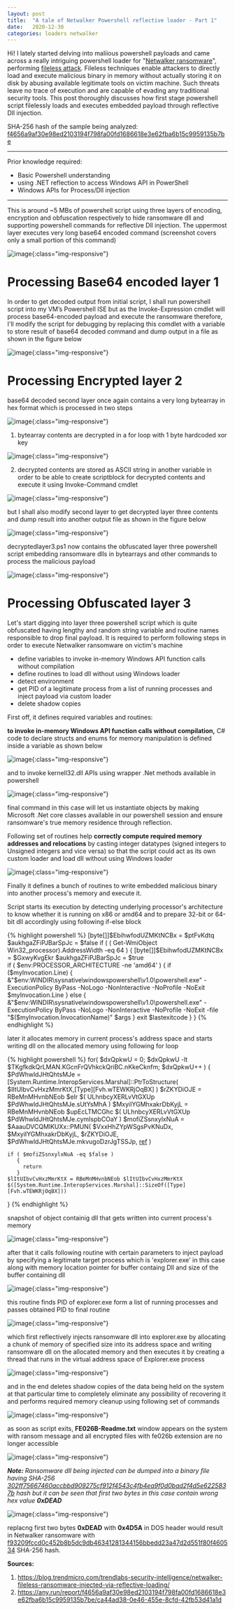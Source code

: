 ```yaml
---
layout: post
title:  "A tale of Netwalker Powershell reflective loader - Part 1"
date:   2020-12-30
categories: loaders netwalker
---
```


Hi! I lately started delving into maliious powershell payloads and came across a really intriguing powershell loader for "[Netwalker ransomware][netwalker-ransomware]", performing [fileless attack][fileless-attacks]. Fileless techniques enable attackers to directly load and execute malicious binary in memory without actually storing it on disk by abusing available legitimate tools on victim machine. Such threats leave no trace of execution and are capable of evading any traditional security tools. This post thoroughly discusses how first stage powershell script filelessly loads and executes embedded payload through reflective Dll injection.

SHA-256 hash of the sample being analyzed:  [f4656a9af30e98ed2103194f798fa00fd1686618e3e62fba6b15c9959135b7be][link-to-download-ps1-loader]

-----------------------------------------------------------------------------------------------------------------------------------
Prior knowledge required:

- Basic Powershell understanding
- using .NET reflection to access Windows API in PowerShell
- Windows APIs for Process/Dll injection
    
-----------------------------------------------------------------------------------------------------------------------------------


This is around ~5 MBs of powershell script using three layers of encoding, encryption and obfuscation respectively to hide ransomware dll and supporting powershell commands for reflective Dll injection. The uppermost layer executes very long base64 encoded command (screenshot covers only a small portion of this command)

![image](/assets/images/psloader/layer1.png){:class="img-responsive"}

<h1>Processing Base64 encoded layer 1</h1>

In order to get decoded output from initial script, I shall run powershell script into my VM’s Powershell ISE but as the Invoke-Expression cmdlet will process base64-encoded payload and execute the ransomware therefore, I'll modify the script for debugging by replacing this comdlet with a variable to store result of base64 decoded command and dump output in a file as shown in the figure below

![image](/assets/images/psloader/layer1processing.png){:class="img-responsive"}


<h1>Processing Encrypted layer 2</h1>

base64 decoded second layer once again contains a very long bytearray in hex format which is processed in two steps

![image](/assets/images/psloader/base64decoded_layer2.png){:class="img-responsive"}

1) bytearray contents are decrypted in a for loop with 1 byte hardcoded xor key

![image](/assets/images/psloader/layer2_xor.png){:class="img-responsive"}

2) decrypted contents are stored as ASCII string in another variable in order to be able to create scriptblock for decrypted contents and execute it using Invoke-Command cmdlet

![image](/assets/images/psloader/layer2_scriptblock.png){:class="img-responsive"}

but I shall also modify second layer to get decrypted layer three contents and dump result into another output file as shown in the figure below

![image](/assets/images/psloader/layer2processing.png){:class="img-responsive"}

decryptedlayer3.ps1 now contains the obfuscated layer three powershell script embedding ransomware dlls in bytearrays and other commands to process the malicious payload

![image](/assets/images/psloader/dlls.png){:class="img-responsive"}

<h1>Processing Obfuscated layer 3</h1>

Let's start digging into layer three powershell script which is quite obfuscated having lengthy and random string variable and routine names responsible to drop final payload. It is required to perform following steps in order to execute Netwalker ransomware on victim's machine


- define variables to invoke in-memory Windows API function calls without compilation
- define routines to load dll without using Windows loader
- detect environment
- get PID of a legitimate process from a list of running processes and inject payload via custom loader
- delete shadow copies

First off, it defines required variables and routines:

<b> to invoke in-memory Windows API function calls without compilation,</b> C# code to declare structs and enums for memory manipulation is defined inside a variable as shown below

![image](/assets/images/psloader/Csharpcode.png){:class="img-responsive"}

and to invoke kernell32.dll APIs using wrapper .Net methods available in powershell

![image](/assets/images/psloader/DLLImports.png){:class="img-responsive"}

final command in this case will let us instantiate objects by making Microsoft .Net core classes available in our powershell session and ensure ransomware's true memory residence through reflection. 

Following set of routines help <b>correctly compute required memory addresses and relocations</b> by casting integer datatypes (signed integers to Unsigned integers and vice versa) so that the script could act as its own custom loader and load dll without using Windows loader

![image](/assets/images/psloader/conversions.png){:class="img-responsive"}

Finally it defines a bunch of routines to write embedded malicious binary into another process's memory and execute it.

Script starts its execution by detecting underlying processor's architecture to know whether it is running on x86 or amd64 and to prepare 32-bit or 64-bit dll accordingly using following if-else block 

{% highlight powershell %}
[byte[]]$EbihwfodUZMKtNCBx = $ptFvKdtq
$aukhgaZFiPJBarSpJc = $false
if ( ( Get-WmiObject Win32_processor).AddressWidth -eq 64 )
{
 [byte[]]$EbihwfodUZMKtNCBx = $GxwyKvgEkr
 $aukhgaZFiPJBarSpJc = $true    
 if ( $env:PROCESSOR_ARCHITECTURE -ne 'amd64' )
    {
      if ($myInvocation.Line) 
         {
            &"$env:WINDIR\sysnative\windowspowershell\v1.0\powershell.exe" -ExecutionPolicy ByPass -NoLogo -NonInteractive -NoProfile -NoExit $myInvocation.Line
         }
      else
         {
            &"$env:WINDIR\sysnative\windowspowershell\v1.0\powershell.exe" -ExecutionPolicy ByPass -NoLogo -NonInteractive -NoProfile -NoExit -file "$($myInvocation.InvocationName)" $args
         }
      exit $lastexitcode
    }
}
{% endhighlight %}

later it allocates memory in current process's address space and starts writing dll on the allocated memory using following for loop

{% highlight powershell %}
for( $dxQpkwU = 0; $dxQpkwU -lt $TKgfkdkQrLMAN.KGcnFrQVhkckQriBC.nKkeCknfm; $dxQpkwU++ )
{
    $PdWhwldJHtQhtsMJe = [System.Runtime.InteropServices.Marshal]::PtrToStructure( $lItUIbvCvHxzMmrKtX,[Type][Fvh.wTEWKRjOqBX] )
    $rZKYDiOJE  = RBeMnMHvnbNEob $eIr $( ULhnbcyXERLvVtGXUp $PdWhwldJHtQhtsMJe.sUtYsMhA )
    $MxyiIYGMhxakrDbKyjL = RBeMnMHvnbNEob $upEcLTMCGhc $( ULhnbcyXERLvVtGXUp $PdWhwldJHtQhtsMJe.cymIspbCOaY )
    $mofiZSsnxylxNuA = $AaauDVCQMlKUXx::PMUN( $VxxHhZYpWSgsPvKNuDx, $MxyiIYGMhxakrDbKyjL, $rZKYDiOJE, $PdWhwldJHtQhtsMJe.mkvugoDzrJgTSSJp, [ref]([UInt32]0 ) )
   
    if ( $mofiZSsnxylxNuA -eq $false )
       {
         return
       }
    $lItUIbvCvHxzMmrKtX = RBeMnMHvnbNEob $lItUIbvCvHxzMmrKtX $([System.Runtime.InteropServices.Marshal]::SizeOf([Type][Fvh.wTEWKRjOqBX]))
}
{% endhighlight %}

snapshot of object containig dll that gets written into current process's memory

![image](/assets/images/psloader/dll_struct.png){:class="img-responsive"}

after that it calls following routine with certain parameters to inject payload by specifying a legitimate target process which is 'explorer.exe' in this case along with memory location pointer for buffer containg Dll and size of the buffer containing dll

![image](/assets/images/psloader/call_explorer.png){:class="img-responsive"}

this routine finds PID of explorer.exe form a list of running processes and passes obtained PID to final routine

![image](/assets/images/psloader/get_explorer_pid.png){:class="img-responsive"}

which first reflectively injects ransomware dll into explorer.exe by allocating a chunk of memory of specified size into its address space and writing ransomware dll on the allocated memory and then executes it by creating a thread that runs in the virtual address space of Explorer.exe process

![image](/assets/images/psloader/inject.png){:class="img-responsive"}

and in the end deletes shadow copies of the data being held on the system at that particular time to completely eliminate any possibility of recovering it and performs required memory cleanup using following set of commands

![image](/assets/images/psloader/delete_shadowcopy.png){:class="img-responsive"}

as soon as script exits, <b>FE026B-Readme.txt</b> window appears on the system with ransom message and all encrypted files with fe026b extension are no longer accessible

![image](/assets/images/psloader/message.png){:class="img-responsive"}


<strong><em>Note: </em></strong><i>Ransomware dll being injected can be dumped into a binary file having SHA-256 [302ff75667460accbbd909275cf912f4543c4fb4ea9f0d0bad2f4d5e6225837b][md5-e17951ccd3f30ef2ecc7963628210a5e] hash but it can be seen that first two bytes in this case contain wrong hex value <b>0xDEAD</b></i>

![image](/assets/images/psloader/dumped.png){:class="img-responsive"}

replacng first two bytes <b>0xDEAD</b> with <b>0x4D5A</b> in DOS header would result in Netwalker ransomware with [f93209fccd0c452b8b5dc9db46341281344156bbedd23a47d2d551f80f460534][md5-f5c877335920f0ef040228e18b426d00] SHA-256 hash.

<strong>Sources:</strong>
1. https://blog.trendmicro.com/trendlabs-security-intelligence/netwalker-fileless-ransomware-injected-via-reflective-loading/
2. https://any.run/report/f4656a9af30e98ed2103194f798fa00fd1686618e3e62fba6b15c9959135b7be/ca44ad38-0e46-455e-8cfd-42fb53d41a1d

[netwalker-ransomware]: https://labs.sentinelone.com/netwalker-ransomware-no-respite-no-english-required/
[fileless-attacks]: https://www.trendmicro.com/vinfo/us/security/news/cybercrime-and-digital-threats/security-101-how-fileless-attacks-work-and-persist-in-systems
[link-to-download-ps1-loader]: https://bazaar.abuse.ch/download/f4656a9af30e98ed2103194f798fa00fd1686618e3e62fba6b15c9959135b7be/
[md5-e17951ccd3f30ef2ecc7963628210a5e]: https://www.virustotal.com/gui/file/302ff75667460accbbd909275cf912f4543c4fb4ea9f0d0bad2f4d5e6225837b/detection
[md5-f5c877335920f0ef040228e18b426d00]: https://www.virustotal.com/gui/file/f93209fccd0c452b8b5dc9db46341281344156bbedd23a47d2d551f80f460534/detection